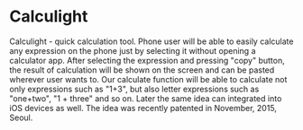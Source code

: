 # Calculight
Calculight - quick calculation tool.
Phone user will be able to easily calculate any expression on the phone just by selecting it without opening a calculator app.
After selecting the expression and pressing "copy" button, the result of calculation will be shown on the screen and can be pasted
wherever user wants to. 
Our calculate function will be able to calculate not only expressions such as "1+3", but also letter expressions such as 
"one+two", "1 + three" and so on. Later the same idea can integrated into iOS devices as well. 
The idea was recently patented in November, 2015, Seoul.
